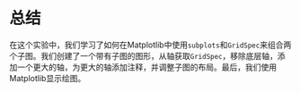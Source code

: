 # 总结

在这个实验中，我们学习了如何在Matplotlib中使用`subplots`和`GridSpec`来组合两个子图。我们创建了一个带有子图的图形，从轴获取`GridSpec`，移除底层轴，添加一个更大的轴，为更大的轴添加注释，并调整子图的布局。最后，我们使用Matplotlib显示绘图。
